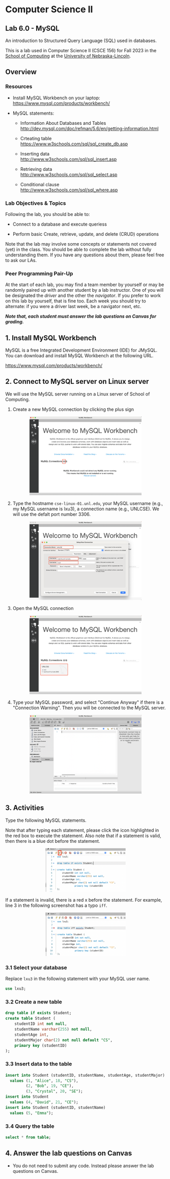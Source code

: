 # Computer Science II
## Lab 6.0 - MySQL

An introduction to Structured Query Language (SQL) used in databases.

This is a lab used in Computer Science II (CSCE 156) for Fall 2023 
in the [School of Computing](https://computing.unl.edu) 
at the [University of Nebraska-Lincoln](https://unl.edu).

## Overview

### Resources

-   Install MySQL Workbench on your laptop:  
    <https://www.mysql.com/products/workbench/>
    
-   MySQL statements:

    -   Information About Databases and Tables  
        <http://dev.mysql.com/doc/refman/5.6/en/getting-information.html>

    -   Crteating table  
        <https://www.w3schools.com/sql/sql_create_db.asp>

    -   Inserting data  
        <http://www.w3schools.com/sql/sql_insert.asp>

    -   Retrieving data  
        <http://www.w3schools.com/sql/sql_select.asp>

    -   Conditional clause  
        <http://www.w3schools.com/sql/sql_where.asp>


    
### Lab Objectives & Topics

Following the lab, you should be able to:

-   Connect to a database and execute queriess

-   Perform basic Create, retrieve, update, and delete (CRUD) operations

Note that the lab may involve some concepts or statements not covered (yet) in the class. You should be able to complete the lab without fully understanding them. If you have any questions about them, please feel free to ask our LAs. 


### Peer Programming Pair-Up

At the start of
each lab, you may find a team member by yourself or may be randomly paired up with another student by
a lab instructor.  One of you will be designated the *driver* 
and the other the *navigator*. If you prefer to work on this lab by yourself, that is fine too.  Each week you should try to alternate: if you were a driver 
last week, be a navigator next, etc. 

***Note that, each student must answer the lab questions on Canvas for grading.***

## 1. Install MySQL Workbench

MySQL is a free Integrated Development Environment (IDE) for 
JMySQL.  You can download and install
MySQL Workbench at the following URL.

https://www.mysql.com/products/workbench/
    

## 2. Connect to MySQL server on Linux server

We will use the MySQL server running on a Linux server of School of Computing.

1. Create a new MySQL connection by clicking the plus sign 
<p align="center">
<img src="images/Workbench-1.png" alt="create a new connection" width="70%"/>
</p>  

2. Type the hostname `cse-linux-01.unl.edu`, your MySQL username (e.g., my MySQL username is lxu3), a connection name (e.g., UNLCSE). We will use the defalt port number 3306. 
<p align="center">
<img src="images/Workbench-2.png" alt="hostname" width="70%"/>
</p>  

3. Open the MySQL connection 
<p align="center">
<img src="images/Workbench-3.png" alt="open a new connection" width="70%"/>
</p>  

4. Type your MySQL password, and select "Continue Anyway" if there is a "Connection Warning". Then you will be connected to the MySQL server. 
<p align="center">
<img src="images/Workbench-4.png" alt="connect" width="70%"/>
</p>  

## 3. Activities 

Type the following MySQL statements.

Note that after typing each statement, please click the icon highlighted in the red box to execute the statement. Also note that if a statement is valid, then there is a blue dot before the statement.
<p align="center">
<img src="images/Workbench-5.png" alt="execute" width="50%"/>
</p>  

If a statement is invalid, there is a red x before the statement. For example, line 3 in the following screenshot has a typo `iff`.
<p align="center">
<img src="images/Workbench-6.png" alt="invalid" width="50%"/>
</p>  

### 3.1 Select your database

Replace `lxu3` in the following statement with your MySQL user name. 

```sql
use lxu3;
```

### 3.2 Create a new table

```sql
drop table if exists Student;
create table Student (
	studentID int not null,
	studentName varchar(255) not null,
	studentAge int,
	studentMajor char(2) not null default "CS",
    primary key (studentID)
);
```


### 3.3 Insert data to the table

```sql
insert into Student (studentID, studentName, studentAge, studentMajor) 
  values (1, "Alice", 18, "CS"),
         (2, "Bob", 19, "CE"),
         (3, "Crystal", 20, "SE");
insert into Student 
  values (4, "David", 21, "CE");
insert into Student (studentID, studentName) 
  values (5, "Emma");
```

### 3.4 Query the table

```sql
select * from table;
```

## 4. Answer the lab questions on Canvas

* You do not need to submit any code. Instead please answer the lab questions on Canvas. 
